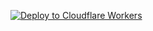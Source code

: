 [![Deploy to Cloudflare Workers](https://deploy.workers.cloudflare.com/button)](https://deploy.workers.cloudflare.com/?url=https://github.com/7virus/sg-do1)
